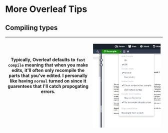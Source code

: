 # More Overleaf Tips


## Compiling types


| Typically, Overleaf defaults to `fast compile` meaning that when you make edits, it'll often only recompile the parts that you've edited. I personally like having `normal` turned on since it guarentees that I'll catch propogating errors. </br></br></br></br>| &nbsp;&nbsp;&nbsp;&nbsp;&nbsp;&nbsp;&nbsp;&nbsp;&nbsp;&nbsp;&nbsp;&nbsp;&nbsp;&nbsp;&nbsp;&nbsp;&nbsp;&nbsp;&nbsp;&nbsp;&nbsp;&nbsp;&nbsp;&nbsp;&nbsp;&nbsp;&nbsp;&nbsp;&nbsp;&nbsp;&nbsp;&nbsp;&nbsp;&nbsp;&nbsp;&nbsp;&nbsp;&nbsp; ![alt text](image-8.png?raw=true) |
|-|-|



<!-- <div style="width:200px"></div> -->


